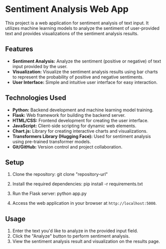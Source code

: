 # Sentiment Analysis Web App

This project is a web application for sentiment analysis of text input. It utilizes machine learning models to analyze the sentiment of user-provided text and provides visualizations of the sentiment analysis results.

## Features

- **Sentiment Analysis:** Analyze the sentiment (positive or negative) of text input provided by the user.
- **Visualization:** Visualize the sentiment analysis results using bar charts to represent the probability of positive and negative sentiments.
- **User Interface:** Simple and intuitive user interface for easy interaction.

## Technologies Used

- **Python:** Backend development and machine learning model training.
- **Flask:** Web framework for building the backend server.
- **HTML/CSS:** Frontend development for creating the user interface.
- **JavaScript:** Client-side scripting for dynamic web elements.
- **Chart.js:** Library for creating interactive charts and visualizations.
- **Transformers Library (Hugging Face):** Used for sentiment analysis using pre-trained transformer models.
- **Git/GitHub:** Version control and project collaboration.

## Setup

1. Clone the repository: 
git clone "repository-url"
2. Install the required dependencies:
pip install -r requirements.txt
3. Run the Flask server:
python app.py

4. Access the web application in your browser at `http://localhost:5000`.

## Usage

1. Enter the text you'd like to analyze in the provided input field.
2. Click the "Analyze" button to perform sentiment analysis.
3. View the sentiment analysis result and visualization on the results page.


